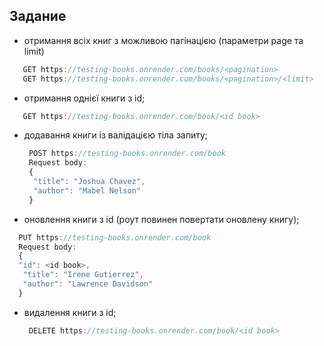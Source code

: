 ## Задание


- отримання всіх книг з можливою пагінацією (параметри page та limit)
 ```js
    GET https://testing-books.onrender.com/books/<pagination>
    GET https://testing-books.onrender.com/books/<pagination>/<limit>
 ```

- отримання однієї книги з id;
 ```js
    GET https://testing-books.onrender.com/book/<id book>
 ```

- додавання книги із валідацією тіла запиту;
  ```js
   POST https://testing-books.onrender.com/book 
   Request body:
   {
    "title": "Joshua Chavez",
    "author": "Mabel Nelson"
   }
   ```

- оновлення книги з id (роут повинен повертати оновлену книгу);
 ```js
   PUT https://testing-books.onrender.com/book 
   Request body:
   {
   "id": <id book>,
    "title": "Irene Gutierrez",
    "author": "Lawrence Davidson"
   }
 ```
- видалення книги з id;
  ```js
   DELETE https://testing-books.onrender.com/book/<id book>
  ```
  


